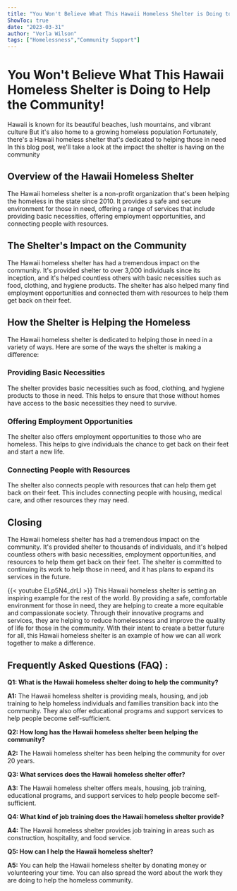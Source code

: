 ```yaml
---
title: "You Won't Believe What This Hawaii Homeless Shelter is Doing to Help the Community!"
ShowToc: true 
date: "2023-03-31"
author: "Verla Wilson" 
tags: ["Homelessness","Community Support"]
---
```

# You Won't Believe What This Hawaii Homeless Shelter is Doing to Help the Community!

Hawaii is known for its beautiful beaches, lush mountains, and vibrant culture But it's also home to a growing homeless population Fortunately, there's a Hawaii homeless shelter that's dedicated to helping those in need In this blog post, we'll take a look at the impact the shelter is having on the community

## Overview of the Hawaii Homeless Shelter

The Hawaii homeless shelter is a non-profit organization that's been helping the homeless in the state since 2010. It provides a safe and secure environment for those in need, offering a range of services that include providing basic necessities, offering employment opportunities, and connecting people with resources.

## The Shelter's Impact on the Community

The Hawaii homeless shelter has had a tremendous impact on the community. It's provided shelter to over 3,000 individuals since its inception, and it's helped countless others with basic necessities such as food, clothing, and hygiene products. The shelter has also helped many find employment opportunities and connected them with resources to help them get back on their feet.

## How the Shelter is Helping the Homeless

The Hawaii homeless shelter is dedicated to helping those in need in a variety of ways. Here are some of the ways the shelter is making a difference:

### Providing Basic Necessities

The shelter provides basic necessities such as food, clothing, and hygiene products to those in need. This helps to ensure that those without homes have access to the basic necessities they need to survive.

### Offering Employment Opportunities

The shelter also offers employment opportunities to those who are homeless. This helps to give individuals the chance to get back on their feet and start a new life.

### Connecting People with Resources

The shelter also connects people with resources that can help them get back on their feet. This includes connecting people with housing, medical care, and other resources they may need.

## Closing

The Hawaii homeless shelter has had a tremendous impact on the community. It's provided shelter to thousands of individuals, and it's helped countless others with basic necessities, employment opportunities, and resources to help them get back on their feet. The shelter is committed to continuing its work to help those in need, and it has plans to expand its services in the future.

{{< youtube ELp5N4_drLI >}} 
This Hawaii homeless shelter is setting an inspiring example for the rest of the world. By providing a safe, comfortable environment for those in need, they are helping to create a more equitable and compassionate society. Through their innovative programs and services, they are helping to reduce homelessness and improve the quality of life for those in the community. With their intent to create a better future for all, this Hawaii homeless shelter is an example of how we can all work together to make a difference.

## Frequently Asked Questions (FAQ) :
**Q1: What is the Hawaii homeless shelter doing to help the community?**

**A1:** The Hawaii homeless shelter is providing meals, housing, and job training to help homeless individuals and families transition back into the community. They also offer educational programs and support services to help people become self-sufficient.

**Q2: How long has the Hawaii homeless shelter been helping the community?**

**A2:** The Hawaii homeless shelter has been helping the community for over 20 years.

**Q3: What services does the Hawaii homeless shelter offer?**

**A3:** The Hawaii homeless shelter offers meals, housing, job training, educational programs, and support services to help people become self-sufficient.

**Q4: What kind of job training does the Hawaii homeless shelter provide?**

**A4:** The Hawaii homeless shelter provides job training in areas such as construction, hospitality, and food service.

**Q5: How can I help the Hawaii homeless shelter?**

**A5:** You can help the Hawaii homeless shelter by donating money or volunteering your time. You can also spread the word about the work they are doing to help the homeless community.



